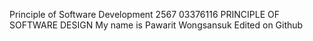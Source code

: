 Principle of Software Development 2567
03376116 PRINCIPLE OF SOFTWARE DESIGN
My name is Pawarit Wongsansuk
Edited on Github
